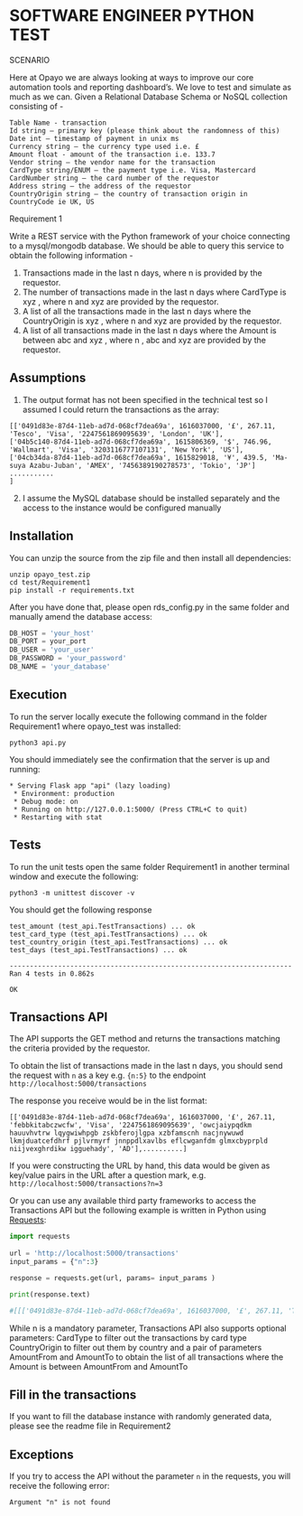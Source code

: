 ﻿SOFTWARE ENGINEER PYTHON TEST
=============================

SCENARIO

Here at Opayo we are always looking at ways to improve our core automation tools and reporting dashboard’s. We love to test and simulate as much as we can.
Given a Relational Database Schema or NoSQL collection consisting of -
```
Table Name - transaction
Id string – primary key (please think about the randomness of this)
Date int – timestamp of payment in unix ms
Currency string – the currency type used i.e. £
Amount float - amount of the transaction i.e. 133.7
Vendor string – the vendor name for the transaction
CardType string/ENUM – the payment type i.e. Visa, Mastercard
CardNumber string – the card number of the requestor
Address string – the address of the requestor
CountryOrigin string – the country of transaction origin in CountryCode ie UK, US
```
Requirement 1

Write a REST service with the Python framework of your choice connecting to a
mysql/mongodb database. We should be able to query this service to obtain the
following information -
1. Transactions made in the last n days, where n is provided by the requestor.
2. The number of transactions made in the last n days where CardType is xyz ,
where n and xyz are provided by the requestor.
3. A list of all the transactions made in the last n days where the CountryOrigin
is xyz , where n and xyz are provided by the requestor.
4. A list of all transactions made in the last n days where the Amount is between
abc and xyz , where n , abc and xyz are provided by the requestor.

Assumptions
-----------
1) The output format has not been specified in the technical test so I assumed I could return the transactions as the array:
```
[['0491d83e-87d4-11eb-ad7d-068cf7dea69a', 1616037000, '£', 267.11, 'Tesco', 'Visa', '2247561869095639', 'London', 'UK'],
['04b5c140-87d4-11eb-ad7d-068cf7dea69a', 1615806369, '$', 746.96, 'Wallmart', 'Visa', '3203116777107131', 'New York', 'US'],
['04cb34da-87d4-11eb-ad7d-068cf7dea69a', 1615829018, '¥', 439.5, 'Ma-suya Azabu-Juban', 'AMEX', '7456389190278573', 'Tokio', 'JP']
...........
]
```
2) I assume the MySQL database should be installed separately and the access to the instance would be configured manually


Installation
------------

You can unzip the source from the zip file and then install all dependencies:

    unzip opayo_test.zip
    cd test/Requirement1
    pip install -r requirements.txt

After you have done that, please open rds_config.py in the same folder and manually amend the database access:
```python
DB_HOST = 'your_host'
DB_PORT = your_port
DB_USER = 'your_user'
DB_PASSWORD = 'your_password'
DB_NAME = 'your_database'
```
Execution
---------

To run the server locally execute the following command in the folder Requirement1 where opayo_test was installed:

```
python3 api.py 
```

You should immediately see the confirmation that the server is up and running:

```
* Serving Flask app "api" (lazy loading)
 * Environment: production
 * Debug mode: on
 * Running on http://127.0.0.1:5000/ (Press CTRL+C to quit)
 * Restarting with stat
```

Tests
---------

To run the unit tests open the same folder Requirement1 in another terminal window and execute the following:

```
python3 -m unittest discover -v
```

You should get the following response

```
test_amount (test_api.TestTransactions) ... ok
test_card_type (test_api.TestTransactions) ... ok
test_country_origin (test_api.TestTransactions) ... ok
test_days (test_api.TestTransactions) ... ok

----------------------------------------------------------------------
Ran 4 tests in 0.862s

OK
```

Transactions API
---------
The API supports the GET method and returns the transactions matching the criteria provided by the requestor.

To obtain the list of transactions made in the last n days, you should send the request with `n` as a key e.g. `{n:5}` to the endpoint `http://localhost:5000/transactions`

The response you receive would be in the list format:
```
[['0491d83e-87d4-11eb-ad7d-068cf7dea69a', 1616037000, '£', 267.11, 'febbkitabczwcfw', 'Visa', '2247561869095639', 'owcjaiypqdkm hauuvhvtrw lqygwiwhpgb zskbferojlgpa xzbfamscnh nacjnywuwd lkmjduatcefdhrf pjlvrmyrf jnnppdlxavlbs eflcwganfdm glmxcbyprpld niijvexghrdikw igguehady', 'AD'],..........]
```

If you were constructing the URL by hand, this data would be given as key/value pairs in the URL after a question mark, e.g. `http://localhost:5000/transactions?n=3`

Or you can use any available third party frameworks to access the Transactions API but the following example is written in Python using [Requests]( https://requests.readthedocs.io/en/master/):

```python
import requests   
 
url = 'http://localhost:5000/transactions'
input_params = {"n":3}

response = requests.get(url, params= input_params )

print(response.text)

#[[['0491d83e-87d4-11eb-ad7d-068cf7dea69a', 1616037000, '£', 267.11, 'Tesco', 'Visa', '2247561869095639', 'London', 'UK'], ['04b5c140-87d4-11eb-ad7d-068cf7dea69a', 1615806369, '$', 746.96, 'Wallmart', 'Visa', '3203116777107131', 'New York', 'US'], ['04cb34da-87d4-11eb-ad7d-068cf7dea69a', 1615829018, '¥', 439.5, 'Ma-suya Azabu-Juban', 'AMEX', '7456389190278573', 'Tokio', 'JP']..........

```
While n is a mandatory parameter, Transactions API also supports optional parameters:
CardType to filter out the transactions by card type
CountryOrigin to filter out them by country
and a pair of parameters AmountFrom and AmountTo to obtain the list of all transactions where the Amount is between AmountFrom and AmountTo 

Fill in the transactions 
----------
If you want to fill the database instance with randomly generated data, please see the readme file in Requirement2


Exceptions
----------
If you try to access the API without the parameter `n` in the requests, you will receive the following error:

```
Argument "n" is not found
```

